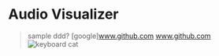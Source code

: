 # Audio Visualizer
> sample
ddd?
[google]www.github.com
www.github.com
![keyboard cat](https://media.giphy.com/media/13CoXDiaCcCoyk/giphy.gif)
